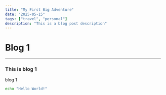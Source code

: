 ```yaml
---
title: "My First Big Adventure"
date: "2025-05-15"
tags: ["travel", "personal"]
description: "This is a blog post description"
---
```


# Blog 1
*** 
### This is blog 1
blog 1

```bash
echo "Hello World!"
```

